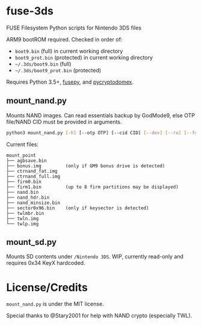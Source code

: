 # fuse-3ds
FUSE Filesystem Python scripts for Nintendo 3DS files

ARM9 bootROM required. Checked in order of:
* `boot9.bin` (full) in current working directory
* `boot9_prot.bin` (protected) in current working directory
* `~/.3ds/boot9.bin` (full)
* `~/.3ds/boot9_prot.bin` (protected)

Requires Python 3.5+, [fusepy](https://github.com/terencehonles/fusepy), and [pycryptodomex](https://github.com/Legrandin/pycryptodome).

## mount_nand.py
Mounts NAND images. Can read essentials backup by GodMode9, else OTP file/NAND CID must be provided in arguments.

```bash
python3 mount_nand.py [-h] [--otp OTP] [--cid CID] [--dev] [--ro] [--fg] nand mount_point
```

Current files:
```
mount_point
├── agbsave.bin
├── bonus.img         (only if GM9 bonus drive is detected)
├── ctrnand_fat.img
├── ctrnand_full.img
├── firm0.bin
├── firm1.bin         (up to 8 firm partitions may be displayed)
├── nand.bin
├── nand_hdr.bin
├── nand_minsize.bin
├── sector0x96.bin    (only if keysector is detected)
├── twlmbr.bin
├── twln.img
└── twlp.img
```

## mount_sd.py
Mounts SD contents under `/Nintendo 3DS`. WIP, currently read-only and requires 0x34 KeyX hardcoded.

# License/Credits
`mount_nand.py` is under the MIT license.

Special thanks to @Stary2001 for help with NAND crypto (especially TWL).
